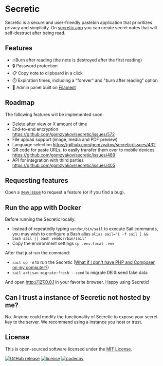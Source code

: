 # Secretic

Secretic is a secure and user-friendly pastebin application that prioritizes privacy and simplicity. On [secretic.app](https://secretic.app) you can create secret notes that will self-destruct after being read. 


## Features

- :fire:Burn after reading (the note is destroyed after the first reading)
- :lock: Password protection
- :clipboard: Copy note to clipboard in a click
- :stopwatch: Expiration times, including a "forever" and "burn after reading" option
- :hatched_chick: Admin panel built on [Filament](https://filamentphp.com)


## Roadmap

The following features will be implemented soon:

- Delete after view or X amount of time
- End-to-end encryption https://github.com/gomzyakov/secretic/issues/572
- File upload support (image, media and PDF preview)
- Language selection https://github.com/gomzyakov/secretic/issues/432
- QR code for paste URLs, to easily transfer them over to mobile devices https://github.com/gomzyakov/secretic/issues/489
- API for integration with third parties https://github.com/gomzyakov/secretic/issues/405

## Requesting features

Open a [new issue](https://github.com/gomzyakov/secretic/issues/new) to request a feature (or if you find a bug).


## Run the app with Docker

Before running the Secretic locally:

- Instead of repeatedly typing `vendor/bin/sail` to execute Sail commands, you may wish to configure a Bash alias ```alias sail='[ -f sail ] && bash sail || bash vendor/bin/sail'```
- Copy the environment settings ```cp .env.local .env```

After that just run the command:

- ```sail up -d``` to run the Secretic ([What if I don't have PHP and Composer on my computer?](https://github.com/gomzyakov/secretic/issues/570))
- ```sail artisan migrate:fresh --seed``` to migrate DB & seed fake data

And open http://127.0.0.1 in your favorite browser. Happy using Secretic! 


## Can I trust a instance of Secretic not hosted by me?

No. Anyone could modify the functionality of Secretic to expose your secret key to the server. We recommend using a instance you host or trust.


## License

This is open-sourced software licensed under the [MIT License](https://github.com/gomzyakov/php-code-style/blob/main/LICENSE).


[![GitHub release](https://img.shields.io/github/release/gomzyakov/secretic.svg)](https://github.com/gomzyakov/secretic/releases/latest)
[![license](https://img.shields.io/badge/License-MIT-green.svg)](https://github.com/gomzyakov/secretic/blob/development/LICENSE)
[![codecov](https://codecov.io/gh/gomzyakov/secretic/branch/main/graph/badge.svg?token=4CYTVMVUYV)](https://codecov.io/gh/gomzyakov/secretic)
